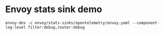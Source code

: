 # Envoy stats sink demo

```console
envoy-dev -c envoy/stats-sinks/opentelemetry/envoy.yaml --component-log-level filter:debug,router:debug
```